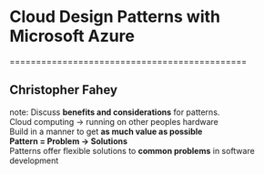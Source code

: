 # Cloud Design Patterns with Microsoft Azure
=============================================

## Christopher Fahey

note:
Discuss __benefits and considerations__ for patterns.  
Cloud computing -> running on other peoples hardware  
Build in a manner to get __as much value as possible__  
__Pattern = Problem -> Solutions__  
Patterns offer flexible solutions to __common problems__ in software development   
